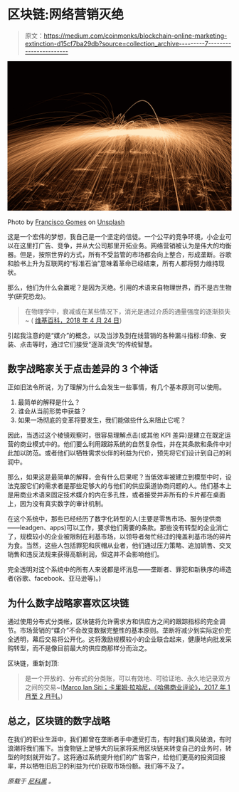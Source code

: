 # 区块链:网络营销灭绝

> 原文：<https://medium.com/coinmonks/blockchain-online-marketing-extinction-d15cf7ba29db?source=collection_archive---------7----------------------->

![](img/d137508d38a911338463af482f8a5cbc.png)

Photo by [Francisco Gomes](https://unsplash.com/@thepip?utm_source=medium&utm_medium=referral) on [Unsplash](https://unsplash.com?utm_source=medium&utm_medium=referral)

这是一个宏伟的梦想，我自己是一个坚定的信徒。一个公平的竞争环境，小企业可以在这里打广告、竞争，并从大公司那里开拓业务。网络营销被认为是伟大的均衡器。但是，按照世界的方式，所有不受监管的市场都会向上整合，形成垄断。谷歌和脸书上升为互联网的“标准石油”意味着革命已经结束，所有人都将努力维持现状。

那么，他们为什么会赢呢？是因为灭绝。引用的术语来自物理世界，而不是古生物学(研究恐龙)。

> 在物理学中，衰减或在某些情况下，消光是通过介质的通量强度的逐渐损失~ ( [维基百科，2018 年 4 月 24 日](https://en.wikipedia.org/wiki/Attenuation))

引起我注意的是“媒介”的概念，以及当涉及到在线营销的各种漏斗指标:印象、安装、点击等时，通过它们接受“逐渐流失”的传统智慧。

## 数字战略家关于点击差异的 3 个神话

正如旧法令所说，为了理解为什么会发生一些事情，有几个基本原则可以使用。

1.  最简单的解释是什么？
2.  谁会从当前形势中获益？
3.  如果一场彻底的变革将要发生，我们能做些什么来阻止它呢？

因此，当透过这个棱镜观察时，很容易理解点击(或其他 KPI 差异)是建立在既定运营的商业模式中的。他们要么利用跟踪系统的自然复杂性，并在其条款和条件中对此加以防范。或者他们以牺牲需求伙伴的利益为代价，预先将它们设计到自己的利润中。

那么，如果这是最简单的解释，会有什么后果呢？当低效率被建立到模型中时，设法克服它们的需求者是那些足够大的与他们的供应渠道协商问题的人。他们基本上是用商业术语来固定技术媒介的内在多孔性，或者接受并非所有的卡片都在桌面上，因为没有真实数字的审计机制。

在这个系统中，那些已经经历了数字化转型的人(主要是零售市场、服务提供商——leadgen、apps)可以工作，要求他们需要的条款。那些没有转型的企业消亡了，规模较小的企业被限制在利基市场，以领导者匆忙经过的掩盖利基市场的碎片为食。当然，这些人包括罪犯和灰帽从业者，他们通过压力策略、追加销售、交叉销售和违反法规来获得高额利润，但这并不会影响他们。

完全透明对这个系统中的所有人来说都是坏消息——垄断者、罪犯和新秩序的缔造者(谷歌、facebook、亚马逊等)。)

## 为什么数字战略家喜欢区块链

通过使用分布式分类帐，区块链将允许需求方和供应方之间的跟踪指标的完全调节。市场营销的“媒介”不会改变数据完整性的基本原则。垄断将减少到实际定价完全透明，幕后交易将公开化。这将激励规模较小的企业联合起来，健康地向批发采购转型，而不是像目前最大的供应商那样分而治之。

区块链，重新封顶:

> 是一个开放的、分布式的分类账，可以有效地、可验证地、永久地记录双方之间的交易~([Marco Ian Siti；卡里姆·拉哈尼，《哈佛商业评论》，2017 年 1 月至 2 月刊。](https://hbr.org/2017/01/the-truth-about-blockchain))

## 总之，区块链的数字战略

在我们的职业生涯中，我们都曾在垄断者手中遭受打击，有时我们乘风破浪，有时浪潮将我们推下。当食物链上足够大的玩家将采用区块链来转变自己的业务时，转型的时刻就开始了。这将通过系统提升他们的广告客户，给他们更高的投资回报率，并以牺牲旧后卫的利益为代价获取市场份额。我们等不及了。

*原载于* [*尼科黑*](http://www.nicoblack.com/blockchain-for-online-marketing) *。*